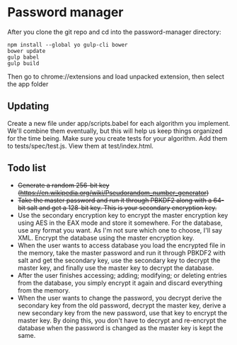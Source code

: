 # Password manager

After you clone the git repo and cd into the password-manager directory:

    npm install --global yo gulp-cli bower
    bower update
    gulp babel
    gulp build

Then go to chrome://extensions and load unpacked extension, then select the app folder

## Updating

Create a new file under app/scripts.babel for each algorithm you implement. We'll combine them eventually, but this will help us keep things organized for the time being. Make sure you create tests for your algorithm. Add them to tests/spec/test.js. View them at test/index.html.

## Todo list

* ~~Generate a random 256-bit key (https://en.wikipedia.org/wiki/Pseudorandom_number_generator)~~
* ~~Take the master password and run it through PBKDF2 along with a 64-bit salt and get a 128-bit key. This is your secondary encryption key.~~
* Use the secondary encryption key to encrypt the master encryption key using AES in the EAX mode and store it somewhere.
For the database, use any format you want. As I'm not sure which one to choose, I'll say XML. Encrypt the database using the master encryption key.
* When the user wants to access database you load the encrypted file in the memory, take the master password and run it through PBKDF2 with salt and get the secondary key, use the secondary key to decrypt the master key, and finally use the master key to decrypt the database.
* After the user finishes accessing; adding; modifying; or deleting entries from the database, you simply encrypt it again and discard everything from the memory.
* When the user wants to change the password, you decrypt derive the secondary key from the old password, decrypt the master key, derive a new secondary key from the new password, use that key to encrypt the master key. By doing this, you don't have to decrypt and re-encrypt the database when the password is changed as the master key is kept the same.
